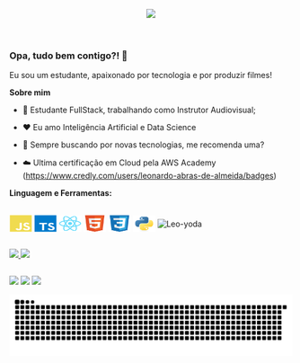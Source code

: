 <p align="center"><a href="https://github.com/Leonardoabras"><img width="80%" src="https://media.giphy.com/media/f3iwJFOVOwuy7K6FFw/giphy.gif?cid=ecf05e474lx1y3yx8g5ycaymqnrq0wa73gaxk4dv4a8ftxft&rid=giphy.gif&ct=g" /></a></p>

<br />

### Opa, tudo bem contigo?! 👋

Eu sou um estudante, apaixonado por tecnologia e por produzir filmes!

**Sobre mim**

- 💼 Estudante FullStack, trabalhando como Instrutor Audiovisual;

- ❤️ Eu amo Inteligência Artificial e Data Science

- 🤔 Sempre buscando por novas tecnologias, me recomenda uma?

- ☁️ Ultima certificação em Cloud pela AWS Academy (https://www.credly.com/users/leonardo-abras-de-almeida/badges)



**Linguagem e Ferramentas:**  
<div style="display: inline_block"><br>
  <img align="center" alt="Leo-Js" height="30" width="40" src="https://raw.githubusercontent.com/devicons/devicon/master/icons/javascript/javascript-plain.svg">
  <img align="center" alt="Leo-Ts" height="30" width="40" src="https://raw.githubusercontent.com/devicons/devicon/master/icons/typescript/typescript-plain.svg">
  <img align="center" alt="Leo-React" height="30" width="40" src="https://raw.githubusercontent.com/devicons/devicon/master/icons/react/react-original.svg">
  <img align="center" alt="Leo-HTML" height="30" width="40" src="https://raw.githubusercontent.com/devicons/devicon/master/icons/html5/html5-original.svg">
  <img align="center" alt="Leo-CSS" height="30" width="40" src="https://raw.githubusercontent.com/devicons/devicon/master/icons/css3/css3-original.svg">
  <img align="center" alt="Leo-Python" height="30" width="40" src="https://raw.githubusercontent.com/devicons/devicon/master/icons/python/python-original.svg">
  <img align="center" alt="Leo-yoda" src="https://media.giphy.com/media/Bzzb92NKwUOj0FjQOd/giphy.gif?cid=ecf05e4785j83f8egxt9d43u4omecq0o20p8rgor301kn2v4&rid=giphy.gif&ct=g">
</div>

  ##

<div>
  <a href="https://github.com/Leonardoabras">
  <img height="150em" src="https://github-readme-stats.vercel.app/api?username=Leonardoabras&show_icons=true&theme=dark&include_all_commits=true&count_private=true"/>
  <img height="150em" src="https://github-readme-stats.vercel.app/api/top-langs/?username=Leonardoabras&layout=compact&langs_count=7&theme=dark"/>
</div>
  
  ##
  
  <div> 

  <a href="https://instagram.com/leoabras" target="_blank"><img src="https://img.shields.io/badge/-Instagram-%23E4405F?style=for-the-badge&logo=instagram&logoColor=white" target="_blank"></a>
  <a href = "mailto:leonardoabras@hotmail.com"><img src="https://img.shields.io/badge/-Gmail-%23333?style=for-the-badge&logo=gmail&logoColor=white" target="_blank"></a>
  <a href="https://www.linkedin.com/in/leonardoabras/" target="_blank"><img src="https://img.shields.io/badge/-LinkedIn-%230077B5?style=for-the-badge&logo=linkedin&logoColor=white" target="_blank"></a> 
 
  ![Snake animation](https://github.com/Leonardoabras/Leonardoabras/blob/output/github-contribution-grid-snake.svg)
 
</div>
